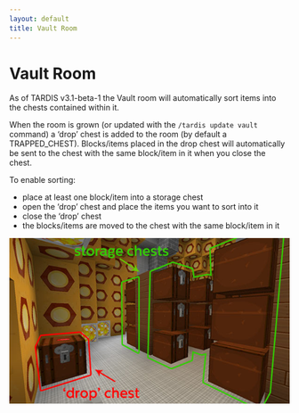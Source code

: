 ```yaml
---
layout: default
title: Vault Room
---
```


# Vault Room

As of TARDIS v3.1-beta-1 the Vault room will automatically sort items into the chests contained within it.

When the room is grown (or updated with the `/tardis update vault` command) a ‘drop’ chest is added to the room (by
default a TRAPPED\_CHEST). Blocks/items placed in the drop chest will automatically be sent to the chest with the same
block/item in it when you close the chest.

To enable sorting:

- place at least one block/item into a storage chest
- open the ‘drop’ chest and place the items you want to sort into it
- close the ‘drop’ chest
- the blocks/items are moved to the chest with the same block/item in it

![Vault chests](/images/docs/vault.jpg)
